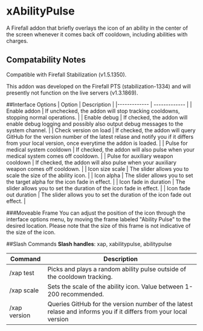 # xAbilityPulse
A Firefall addon that briefly overlays the icon of an ability in the center of the screen whenever it comes back off cooldown, including abilities with charges.

## Compatability Notes
Compatible with Firefall Stabilization (v1.5.1350).

This addon was developed on the Firefall PTS (stabilization-1334) and will presently not function on the live servers (v1.3.1869).

##Interface Options
| Option  | Description |
|------------- | ------------- |
| Enable addon | If unchecked, the addon will stop tracking cooldowns, stopping normal operations. |
| Enable debug | If checked, the addon will enable debug logging and possibly also output debug messages to the system channel. |
| Check version on load | If checked, the addon will query GitHub for the version number of the latest relase and notify you if it differs from your local version, once everytime the addon is loaded. |
| Pulse for medical system cooldown | If checked, the addon will also pulse when your medical system comes off cooldown. |
| Pulse for auxiliary weapon cooldown | If checked, the addon will also pulse when your auxiliary weapon comes off cooldown. |
| Icon size scale | The slider allows you to scale the size of the ability icon. |
| Icon alpha | The slider allows you to set the target alpha for the icon fade in effect. |
| Icon fade in duration | The slider allows you to set the duration of the icon fade in effect. |
| Icon fade out duration | The slider allows you to set the duration of the icon fade out effect. |

###Moveable Frame
You can adjust the position of the icon through the interface options menu, by moving the frame labeled "Ability Pulse" to the desired location. Please note that the size of this frame is not indicative of the size of the icon.

##Slash Commands
**Slash handles**: xap, xabilitypulse, abilitypulse

| Command  | Description |
|------------- | ------------- |
|/xap test     | Picks and plays a random ability pulse outside of the cooldown tracking. |
|/xap scale <value> | Sets the scale of the ability icon. Value between 1-200 recommended. |
|/xap version | Queries GitHub for the version number of the latest relase and informs you if it differs from your local version |
